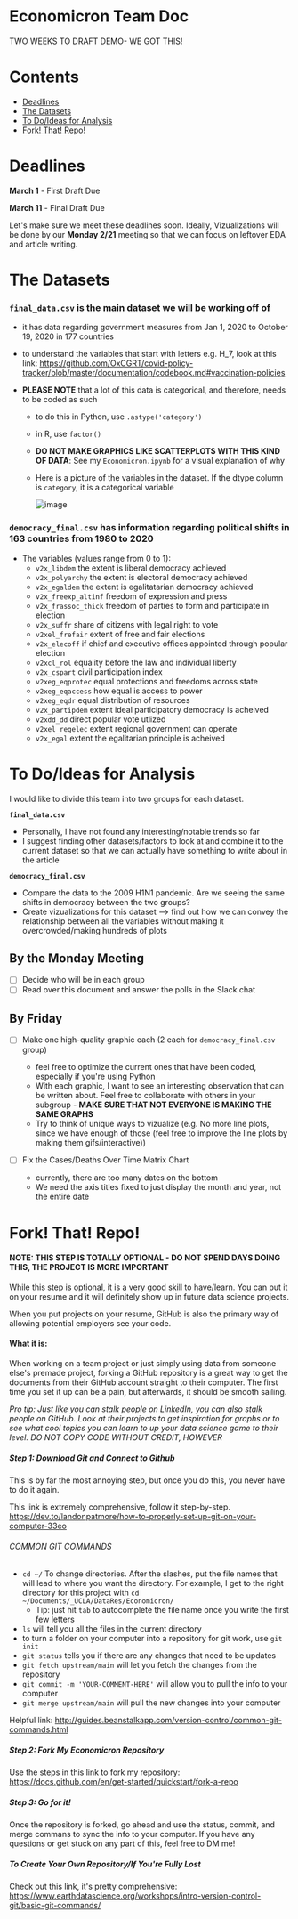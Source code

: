 # Economicron Team Doc
TWO WEEKS TO DRAFT DEMO- WE GOT THIS! 

# Contents 
- [Deadlines](https://github.com/jcraciun/Economicron/blob/main/Readme.md#deadlines)
- [The Datasets](https://github.com/jcraciun/Economicron/blob/main/Readme.md#deadlines)
- [To Do/Ideas for Analysis](https://github.com/jcraciun/Economicron/blob/main/Readme.md#to-doideas-for-analysis)
- [Fork! That! Repo!](https://github.com/jcraciun/Economicron/blob/main/Readme.md#fork-that-repo)

# Deadlines 
**March 1** - First Draft Due

**March 11** - Final Draft Due

Let's make sure we meet these deadlines soon. Ideally, Vizualizations will be done by our **Monday 2/21** meeting so that we can focus on leftover EDA and article writing. 

# The Datasets <a name="#2"/>

### `final_data.csv` is the main dataset we will be working off of 
  - it has data regarding government measures from Jan 1, 2020 to October 19, 2020 in 177 countries
  - to understand the variables that start with letters e.g. H_7, look at this link: https://github.com/OxCGRT/covid-policy-tracker/blob/master/documentation/codebook.md#vaccination-policies

  - **PLEASE NOTE** that a lot of this data is categorical, and therefore, needs to be coded as such
    -  to do this in Python, use `.astype('category')`
    -  in R, use `factor()`
    -  **DO NOT MAKE GRAPHICS LIKE SCATTERPLOTS WITH THIS KIND OF DATA**: See my `Economicron.ipynb` for a visual explanation of why
    -  Here is a picture of the variables in the dataset. If the dtype column is `category`, it is a categorical variable
    
          ![image](https://user-images.githubusercontent.com/93749501/154600460-37b32ac1-b33d-45c8-9a04-ef223ea8b5a1.png)

### `democracy_final.csv` has information regarding political shifts in 163 countries from 1980 to 2020
- The variables (values range from 0 to 1): 
  - `v2x_libdem` the extent is liberal democracy achieved
  - `v2x_polyarchy` the extent is electoral democracy achieved
  - `v2x_egaldem` the extent is egalitatarian democracy achieved
  - `v2x_freexp_altinf` freedom of expression and press
  - `v2x_frassoc_thick`	freedom of parties to form and participate in election 
  - `v2x_suffr`	share of citizens with legal right to vote
  - `v2xel_frefair`	extent of free and fair elections
  - `v2x_elecoff`	if chief and executive offices appointed through popular election
  - `v2xcl_rol` equality before the law and individual liberty
  - `v2x_cspart` civil participation index
  - `v2xeg_eqprotec` equal protections and freedoms across state
  - `v2xeg_eqaccess`	how equal is access to power
  - `v2xeg_eqdr` equal distribution of resources
  - `v2x_partipdem` extent ideal participatory democracy is acheived
  - `v2xdd_dd`	direct popular vote utlized
  - `v2xel_regelec`	extent regional government can operate
  - `v2x_egal` extent the egalitarian principle is acheived

# To Do/Ideas for Analysis 
I would like to divide this team into two groups for each dataset.

**`final_data.csv`**
- Personally, I have not found any interesting/notable trends so far
- I suggest finding other datasets/factors to look at and combine it to the current dataset so that we can actually have something to write about in the article

**`democracy_final.csv`**
- Compare the data to the 2009 H1N1 pandemic. Are we seeing the same shifts in democracy between the two groups? 
- Create vizualizations for this dataset --> find out how we can convey the relationship between all the variables without making it overcrowded/making hundreds of plots


## By the Monday Meeting 
- [ ] Decide who will be in each group 
- [ ] Read over this document and answer the polls in the Slack chat 

## By Friday 
- [ ] Make one high-quality graphic each (2 each for `democracy_final.csv` group)
  - feel free to optimize the current ones that have been coded, especially if you're using Python 
  - With each graphic, I want to see an interesting observation that can be written about. Feel free to collaborate with others in your subgroup - **MAKE SURE THAT NOT EVERYONE IS MAKING THE SAME GRAPHS**
  - Try to think of unique ways to vizualize (e.g. No more line plots, since we have enough of those (feel free to improve the line plots by making them gifs/interactive))

- [ ] Fix the Cases/Deaths Over Time Matrix Chart 
  - currently, there are too many dates on the bottom
  - We need the axis titles fixed to just display the month and year, not the entire date 

# Fork! That! Repo! 

#### NOTE: THIS STEP IS TOTALLY OPTIONAL - DO NOT SPEND DAYS DOING THIS, THE PROJECT IS MORE IMPORTANT

While this step is optional, it is a very good skill to have/learn. You can put it on your resume and it will definitely show up in future data science projects. 

When you put projects on your resume, GitHub is also the primary way of allowing potential employers see your code. 

#### What it is:

When working on a team project or just simply using data from someone else's premade project, forking a GitHub repository is a great way to get the documents from their GitHub account straight to their computer. The first time you set it up can be a pain, but afterwards, it should be smooth sailing. 

*Pro tip: Just like you can stalk people on LinkedIn, you can also stalk people on GitHub. Look at their projects to get inspiration for graphs or to see what cool topics you can learn to up your data science game to their level. DO NOT COPY CODE WITHOUT CREDIT, HOWEVER*


##### Step 1: Download Git and Connect to Github

This is by far the most annoying step, but once you do this, you never have to do it again. 

This link is extremely comprehensive, follow it step-by-step. https://dev.to/landonpatmore/how-to-properly-set-up-git-on-your-computer-33eo

###### COMMON GIT COMMANDS 
  - `cd ~/` To change directories. After the slashes, put the file names that will lead to where you want the directory. For example, I get to the right directory for this project with `cd ~/Documents/_UCLA/DataRes/Economicron/`
      - Tip: just hit `tab` to autocomplete the file name once you write the first few letters
  - `ls` will tell you all the files in the current directory 
  - to turn a folder on your computer into a repository for git work, use `git init`
  - `git status` tells you if there are any changes that need to be updates 
  - `git fetch upstream/main` will let you fetch the changes from the repository 
  - `git commit -m 'YOUR-COMMENT-HERE'` will allow you to pull the info to your computer 
  - `git merge upstream/main` will pull the new changes into your computer
  
Helpful link: http://guides.beanstalkapp.com/version-control/common-git-commands.html
  
##### Step 2: Fork My Economicron Repository 

Use the steps in this link to fork my repository: https://docs.github.com/en/get-started/quickstart/fork-a-repo

##### Step 3: Go for it! 

Once the repository is forked, go ahead and use the status, commit, and merge commans to sync the info to your computer. If you have any questions or get stuck on any part of this, feel free to DM me! 

##### To Create Your Own Repository/If You're Fully Lost

Check out this link, it's pretty comprehensive: https://www.earthdatascience.org/workshops/intro-version-control-git/basic-git-commands/



